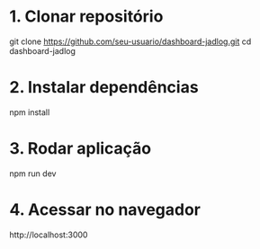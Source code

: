# 1. Clonar repositório
git clone https://github.com/seu-usuario/dashboard-jadlog.git
cd dashboard-jadlog

# 2. Instalar dependências
npm install

# 3. Rodar aplicação
npm run dev

# 4. Acessar no navegador
http://localhost:3000
